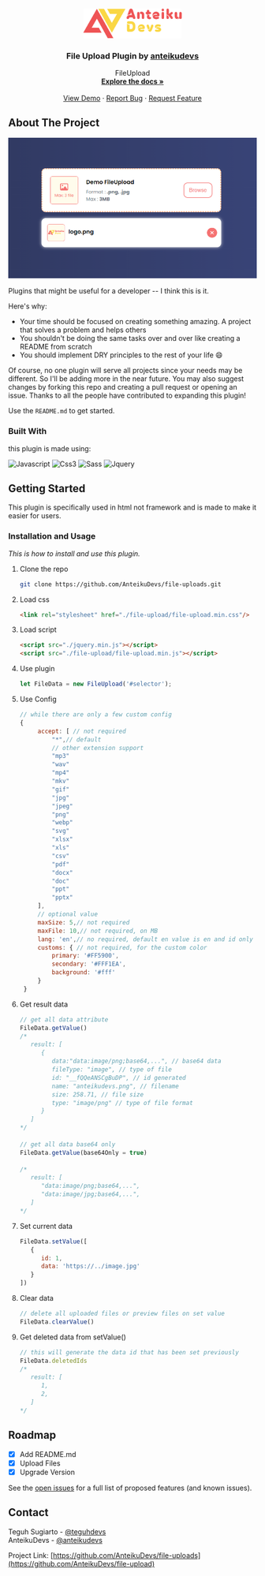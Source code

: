 
<!-- PROJECT LOGO -->
<br />
<div align="center">
  <a href="https://github.com/AnteikuDevs/file-upload">
    <img src="src/logo.png" alt="Logo" width="200">
  </a>

  <h3 align="center">File Upload Plugin by <a href="https://github.com/AnteikuDevs">anteikudevs</a></h3>

  <p align="center">
    FileUpload
    <br />
    <a href="#getting-started"><strong>Explore the docs »</strong></a>
    <br />
    <br />
    <a href="https://anteikudevs.github.io/file-upload/demo">View Demo</a>
    ·
    <a href="https://github.com/AnteikuDevs/file-upload/issues">Report Bug</a>
    ·
    <a href="https://github.com/AnteikuDevs/file-upload/issues">Request Feature</a>
  </p>
</div>

<!-- ABOUT THE PROJECT -->
## About The Project

[![Preview][product-screenshot]](https://example.com)

Plugins that might be useful for a developer -- I think this is it.

Here's why:
* Your time should be focused on creating something amazing. A project that solves a problem and helps others
* You shouldn't be doing the same tasks over and over like creating a README from scratch
* You should implement DRY principles to the rest of your life :smile:

Of course, no one plugin will serve all projects since your needs may be different. So I'll be adding more in the near future. You may also suggest changes by forking this repo and creating a pull request or opening an issue. Thanks to all the people have contributed to expanding this plugin!

Use the `README.md` to get started.



### Built With

this plugin is made using:

![Javascript][javascript.com]
![Css3][css3.com]
![Sass][sass-lang.com]
![Jquery][jquery.com]



<!-- GETTING STARTED -->
## Getting Started

This plugin is specifically used in html not framework and is made to make it easier for users.<br>

### Installation and Usage

_This is how to install and use this plugin._

1. Clone the repo

   ```sh
   git clone https://github.com/AnteikuDevs/file-uploads.git
   ```
2. Load css

   ```html
   <link rel="stylesheet" href="./file-upload/file-upload.min.css"/>
   ```
2. Load script

   ```html
   <script src="./jquery.min.js"></script>
   <script src="./file-upload/file-upload.min.js"></script>
   ```
3. Use plugin

   ```js
   let FileData = new FileUpload('#selector');
   ```
4. Use Config

   ```js
   // while there are only a few custom config
   {
        accept: [ // not required
            "*",// default
            // other extension support
            "mp3"
            "wav"
            "mp4"
            "mkv"
            "gif"
            "jpg"
            "jpeg"
            "png"
            "webp"
            "svg"
            "xlsx"
            "xls"
            "csv"
            "pdf"
            "docx"
            "doc"
            "ppt"
            "pptx"
        ],
        // optional value
        maxSize: 5,// not required
        maxFile: 10,// not required, on MB
        lang: 'en',// no required, default en value is en and id only
        customs: { // not required, for the custom color
            primary: '#FF5900',
            secondary: '#FFF1EA',
            background: '#fff'
        }
    }
   ```
5. Get result data

   ```js
   // get all data attribute
   FileData.getValue()
   /*
      result: [
         {
            data:"data:image/png;base64,...", // base64 data
            fileType: "image", // type of file
            id: "__fQQeANSCgBuDP", // id generated
            name: "anteikudevs.png", // filename
            size: 258.71, // file size
            type: "image/png" // type of file format
         }
      ]
   */

   // get all data base64 only
   FileData.getValue(base64Only = true)
   
   /*
      result: [
         "data:image/png;base64,...",
         "data:image/jpg;base64,...",
      ]
   */
   ```
   
6. Set current data

   ```js
   FileData.setValue([
      {
         id: 1,
         data: 'https://../image.jpg'
      }
   ])
   ```
7. Clear data

   ```js
   // delete all uploaded files or preview files on set value
   FileData.clearValue()
   ```
8. Get deleted data from setValue()

   ```js
   // this will generate the data id that has been set previously
   FileData.deletedIds
   /*
      result: [
         1,
         2,
      ]
   */
   ```


<!-- ROADMAP -->
## Roadmap

- [x] Add README.md
- [x] Upload Files
- [x] Upgrade Version

See the [open issues](https://github.com/AnteikuDevs/file-upload/issues) for a full list of proposed features (and known issues).

<!-- CONTACT -->
## Contact

Teguh Sugiarto - [@teguhdevs](https://instagram.com/teguhdevs) <br>
AnteikuDevs - [@anteikudevs](https://instagram.com/anteikudevs)

Project Link: [https://github.com/AnteikuDevs/file-uploads](https://github.com/AnteikuDevs/file-upload)


[product-screenshot]: src/preview.png
[javascript.com]: https://img.shields.io/badge/javascript-f7df1e?style=for-the-badge&logo=javascript&logoColor=black
[css3.com]: https://img.shields.io/badge/css-2299F8?style=for-the-badge&logo=css3&logoColor=white
[sass-lang.com]: https://img.shields.io/badge/sass-D989B2?style=for-the-badge&logo=sass&logoColor=white
[jquery.com]: https://img.shields.io/badge/jquery-1161A0?style=for-the-badge&logo=jquery&logoColor=white